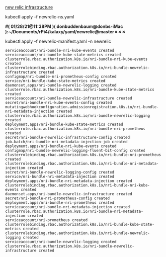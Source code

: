 [new relic infrastructure](https://one.newrelic.com/launcher/nr1-core.settings?pane=eyJuZXJkbGV0SWQiOiJrOHMtY2x1c3Rlci1leHBsb3Jlci1uZXJkbGV0Lms4cy1zZXR1cCIsImFjY291bnRJZCI6MzAzMzYwN30=&platform[timeRange][duration]=3600000&platform[$isFallbackTimeRange]=true&platform[accountId]=3033607)


   kubectl apply -f newrelic-ns.yaml

**#( 01/28/21@11:38PM )( donbuddenbaum@donbs-iMac ):~/Documents/rPi4/kalaxy/yaml/newrelic@master✗✗✗**
  
   kubectl apply -f newrelic-manifest.yaml -n newrelic
   
```   
serviceaccount/nri-bundle-nri-kube-events created
serviceaccount/nri-bundle-kube-state-metrics created
clusterrole.rbac.authorization.k8s.io/nri-bundle-nri-kube-events created
clusterrolebinding.rbac.authorization.k8s.io/nri-bundle-newrelic-infrastructure created
configmap/nri-bundle-nri-prometheus-config created
service/nri-bundle-kube-state-metrics created
daemonset.apps/nri-bundle-newrelic-logging created
clusterrole.rbac.authorization.k8s.io/nri-bundle-kube-state-metrics created
serviceaccount/nri-bundle-newrelic-infrastructure created
secret/nri-bundle-nri-kube-events-config created
mutatingwebhookconfiguration.admissionregistration.k8s.io/nri-bundle-nri-metadata-injection created
clusterrole.rbac.authorization.k8s.io/nri-bundle-newrelic-logging created
deployment.apps/nri-bundle-kube-state-metrics created
clusterrole.rbac.authorization.k8s.io/nri-bundle-nri-prometheus created
secret/nri-bundle-newrelic-infrastructure-config created
job.batch/nri-bundle-nri-metadata-injection-job created
deployment.apps/nri-bundle-nri-kube-events created
configmap/nri-bundle-newrelic-logging-fluent-bit-config created
clusterrolebinding.rbac.authorization.k8s.io/nri-bundle-nri-prometheus created
clusterrolebinding.rbac.authorization.k8s.io/nri-bundle-nri-metadata-injection created
secret/nri-bundle-newrelic-logging-config created
service/nri-bundle-nri-metadata-injection created
deployment.apps/nri-bundle-nri-metadata-injection created
clusterrolebinding.rbac.authorization.k8s.io/nri-bundle-nri-kube-events created
daemonset.apps/nri-bundle-newrelic-infrastructure created
secret/nri-bundle-nri-prometheus-config created
deployment.apps/nri-bundle-nri-prometheus created
serviceaccount/nri-bundle-nri-metadata-injection created
clusterrole.rbac.authorization.k8s.io/nri-bundle-nri-metadata-injection created
serviceaccount/nri-prometheus created
clusterrolebinding.rbac.authorization.k8s.io/nri-bundle-kube-state-metrics created
clusterrolebinding.rbac.authorization.k8s.io/nri-bundle-newrelic-logging created
serviceaccount/nri-bundle-newrelic-logging created
clusterrole.rbac.authorization.k8s.io/nri-bundle-newrelic-infrastructure created
```